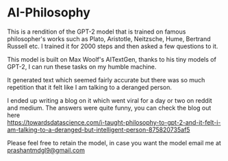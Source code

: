 # AI-Philosophy

This is a rendition of the GPT-2 model that is trained on famous philosopher's works such as Plato, Aristotle, Neitzsche, Hume, Bertrand Russell etc.
I trained it for 2000 steps and then asked a few questions to it.

This model is built on Max Woolf's AITextGen, thanks to his tiny models of GPT-2, I can run these tasks on my humble machine.

It generated text which seemed fairly accurate but there was so much repetition that it felt like I am talking to a deranged person.

I ended up writing a blog on it which went viral for a day or two on reddit and medium. The answers were quite funny, you can check the blog out here <br>
https://towardsdatascience.com/i-taught-philosophy-to-gpt-2-and-it-felt-i-am-talking-to-a-deranged-but-intelligent-person-875820735af5

Please feel free to retain the model, in case you want the model email me at prashantmdgl9@gmail.com
